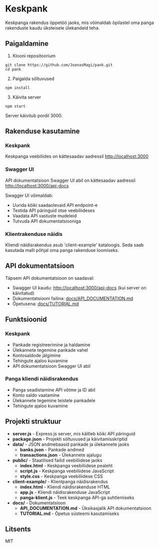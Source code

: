 # Keskpank

Keskpanga rakendus õppetöö jaoks, mis võimaldab õpilastel oma panga rakenduste kaudu üksteisele ülekandeid teha.

## Paigaldamine

1. Klooni repositoorium
```
git clone https://github.com/JoonasMagi/pank.git
cd pank
```

2. Paigalda sõltuvused
```
npm install
```

3. Käivita server
```
npm start
```

Server käivitub pordil 3000.

## Rakenduse kasutamine

### Keskpank

Keskpanga veebiliides on kättesaadav aadressil [http://localhost:3000](http://localhost:3000)

### Swagger UI

API dokumentatsioon Swagger UI abil on kättesaadav aadressil [http://localhost:3000/api-docs](http://localhost:3000/api-docs)

Swagger UI võimaldab:
- Uurida kõiki saadaolevaid API endpoint-e
- Testida API päringuid otse veebiliideses
- Vaadata API vastuste mudeleid
- Tutvuda API dokumentatsiooniga

### Klientrakenduse näidis

Kliendi näidisrakendus asub 'client-example' kataloogis. Seda saab kasutada malli põhjal oma panga rakenduse loomiseks.

## API dokumentatsioon

Täpsem API dokumentatsioon on saadaval:
- Swagger UI kaudu: [http://localhost:3000/api-docs](http://localhost:3000/api-docs) (kui server on käivitatud)
- Dokumentatsiooni failina: [docs/API_DOCUMENTATION.md](docs/API_DOCUMENTATION.md)
- Õpetusena: [docs/TUTORIAL.md](docs/TUTORIAL.md)

## Funktsioonid

### Keskpank

- Pankade registreerimine ja haldamine
- Ülekannete tegemine pankade vahel
- Kontosaldode jälgimine
- Tehingute ajaloo kuvamine
- API dokumentatsioon Swagger UI abil

### Panga kliendi näidisrakendus

- Panga seadistamine API võtme ja ID abil
- Konto saldo vaatamine
- Ülekannete tegemine teistele pankadele
- Tehingute ajaloo kuvamine

## Projekti struktuur

- **server.js** - Express.js server, mis käitleb kõiki API päringuid
- **package.json** - Projekti sõltuvused ja käivitamisskriptid
- **data/** - JSON andmebaasid pankade ja ülekannete jaoks
  - **banks.json** - Pankade andmed
  - **transactions.json** - Ülekannete ajalugu
- **public/** - Staatilised failid veebiliidese jaoks
  - **index.html** - Keskpanga veebiliidese pealeht
  - **script.js** - Keskpanga veebiliidese JavaScript
  - **style.css** - Keskpanga veebiliidese CSS
- **client-example/** - Klientpanga näidisrakendus
  - **index.html** - Kliendi näidisrakenduse HTML
  - **app.js** - Kliendi näidisrakenduse JavaScript
  - **panga-klient.js** - Teek keskpanga API-ga suhtlemiseks
- **docs/** - Dokumentatsioon
  - **API_DOCUMENTATION.md** - Üksikasjalik API dokumentatsioon
  - **TUTORIAL.md** - Õpetus süsteemi kasutamiseks

## Litsents

MIT
